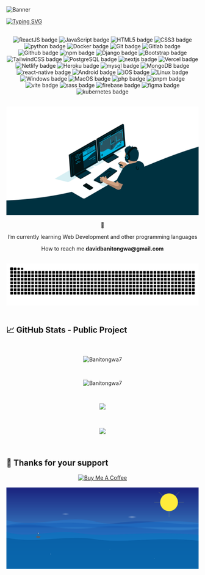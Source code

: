 <img src="./assets/banner.png" alt="Banner" />

<br>

[![Typing SVG](https://readme-typing-svg.demolab.com/?font=Castoro&weight=600&size=22&pause=1000&color=1BF2F7&center=true&width=835&lines=Welcome+to+my+Github+profile+😊+!;I'm+Banitongwa+David;Feel+free+to+browse+through+my+Github+profile+🚀)](https://david-banitongwa.vercel.app/)



<br>

<div align="center">
  <img alt="ReactJS badge" src="https://img.shields.io/badge/React-20232A?logo=react">
  <img alt="JavaScript badge" src="https://img.shields.io/badge/JavaScript-2C2F33?logo=javascript">
  <img alt="HTML5 badge" src="https://img.shields.io/badge/HTML5-2C2F33?logo=html5">
  <img alt="CSS3 badge" src="https://img.shields.io/badge/CSS3-2C2F33?logo=css3">
  <img alt="python badge" src="https://img.shields.io/badge/python-2C2F33?logo=python">
  <img alt="Docker badge" src="https://img.shields.io/badge/Docker-2C2F33?logo=docker">
  <img alt="Git badge" src="https://img.shields.io/badge/Git-2C2F33?logo=git">
  <img alt="Gitlab badge" src="https://img.shields.io/badge/Gitlab-2C2F33?logo=gitlab">
  <img alt="Github badge" src="https://img.shields.io/badge/Github-2C2F33?logo=github">
  <img alt="npm badge" src="https://img.shields.io/badge/npm-2C2F33?logo=npm">
  <img alt="Django badge" src="https://img.shields.io/badge/Django-2C2F33?logo=django">
  <img alt="Bootstrap badge" src="https://img.shields.io/badge/Bootstrap-2C2F33?logo=bootstrap">
  <img alt="TailwindCSS badge" src="https://img.shields.io/badge/TailwindCSS-2C2F33?logo=tailwindcss">
  <img alt="PostgreSQL badge" src="https://img.shields.io/badge/PostgreSQL-2C2F33?logo=postgresql">
  <img alt="nextjs badge" src="https://img.shields.io/badge/nextjs-2C2F33?logo=next.js">
  <img alt="Vercel badge" src="https://img.shields.io/badge/Vercel-2C2F33?logo=vercel">
  <img alt="Netlify badge" src="https://img.shields.io/badge/Netlify-2C2F33?logo=netlify">
  <img alt="Heroku badge" src="https://img.shields.io/badge/Heroku-2C2F33?logo=heroku">
  <img alt="mysql badge" src="https://img.shields.io/badge/mysql-2C2F33?logo=mysql">
  <img alt="MongoDB badge" src="https://img.shields.io/badge/MongoDB-2C2F33?logo=mongodb">
  <img alt="react-native badge" src="https://img.shields.io/badge/react-native-2C2F33?logo=react-native">
  <img alt="Android badge" src="https://img.shields.io/badge/Android-2C2F33?logo=android">
  <img alt="iOS badge" src="https://img.shields.io/badge/iOS-2C2F33?logo=ios">
  <img alt="Linux badge" src="https://img.shields.io/badge/Linux-2C2F33?logo=linux">
  <img alt="Windows badge" src="https://img.shields.io/badge/Windows-2C2F33?logo=windows">
  <img alt="MacOS badge" src="https://img.shields.io/badge/MacOS-2C2F33?logo=macos">
  <img alt="php badge" src="https://img.shields.io/badge/php-2C2F33?logo=php">
  <img alt="pnpm badge" src="https://img.shields.io/badge/pnpm-2C2F33?logo=pnpm">
  <img alt="vite badge" src="https://img.shields.io/badge/vite-2C2F33?logo=vite">
  <img alt="sass badge" src="https://img.shields.io/badge/sass-2C2F33?logo=sass">
  <img alt="firebase badge" src="https://img.shields.io/badge/firebase-2C2F33?logo=firebase">
  <img alt="figma badge" src="https://img.shields.io/badge/figma-2C2F33?logo=figma">
  <img alt="kubernetes badge" src="https://img.shields.io/badge/kubernetes-2C2F33?logo=kubernetes">

  
</div>

<br>


<p align="center"><img src="./assets/animation2.gif" alt="Banitongwa7" /></p>

<div align="center">
  <p>🌱</p>
  <p>I’m currently learning Web Development and other programming languages</p>
  <p>How to reach me <strong>davidbanitongwa@gmail.com</strong></p>
</div>

<br>

<div align="center">
<img src="https://github.com/Banitongwa7/Banitongwa7/blob/output/github-contribution-grid-snake.svg" alt="Snake animation" />
</div>
<br>

<h2>📈 GitHub Stats - Public Project</h2>

<br>

<p align="center">
  <img src="https://github-readme-stats.vercel.app/api/top-langs?username=Banitongwa7&show_icons=true&layout=donut" alt="Banitongwa7" bg_color=#808080/>
</p>

<br/>

<p align="center"><img src="https://github-readme-stats.vercel.app/api?username=Banitongwa7&show_icons=true" alt="Banitongwa7" /></p>

<br>

<p align="center"><img src="https://github-readme-streak-stats.herokuapp.com?user=Banitongwa7" /></p>

<br/>

<p align="center"><img src="https://github-readme-activity-graph.vercel.app/graph?username=Banitongwa7" /></p>

<br>

<h2>💖 Thanks for your support</h2>

<div align="center">
  <a href="https://www.buymeacoffee.com/dbanitongwa" target="_blank"><img src="https://cdn.buymeacoffee.com/buttons/v2/default-yellow.png" alt="Buy Me A Coffee" style="height: 60px !important;width: 217px !important;" ></a>
</div>

<br>

<div>
<img src="./assets/wave2.svg" alt="wave animation" />
</div>
